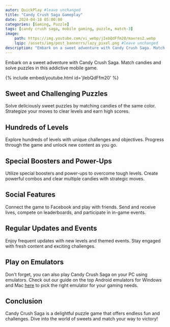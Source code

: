 ```yaml
---
autor: QuickPlay #leave unchanged
title: "Candy Crush Saga Gameplay"
date: 2024-04-18 05:00:00
categories: [Gaming, Puzzle]
tags: [candy crush saga, mobile gaming, puzzle, match-3]
image: 
    path: https://img.youtube.com/vi_webp/jIebQdFfm20/maxres2.webp 
    lqip: /assets/img/post_bannerrs/lazy_pixel.png #leave unchanged
description: "Embark on a sweet adventure with Candy Crush Saga. Match candies and solve puzzles in this addictive mobile game."
---
```


Embark on a sweet adventure with Candy Crush Saga. Match candies and solve puzzles in this addictive mobile game.

{% include embed/youtube.html id='jIebQdFfm20' %}

## Sweet and Challenging Puzzles
Solve deliciously sweet puzzles by matching candies of the same color. Strategize your moves to clear levels and earn high scores.

## Hundreds of Levels
Explore hundreds of levels with unique challenges and objectives. Progress through the game and unlock new content as you go.

## Special Boosters and Power-Ups
Utilize special boosters and power-ups to overcome tough levels. Create powerful combos and clear multiple candies with strategic moves.

## Social Features
Connect the game to Facebook and play with friends. Send and receive lives, compete on leaderboards, and participate in in-game events.

## Regular Updates and Events
Enjoy frequent updates with new levels and themed events. Stay engaged with fresh content and exciting challenges.

## Play on Emulators
Don't forget, you can also play Candy Crush Saga on your PC using emulators. Check out our guide on the top Android emulators for Windows and Mac [here](https://quickplaymobile.github.io/posts/Top-10-Best-Android-Emulators-for-Windows-and-Mac/) to pick the right emulator for your gaming needs.

## Conclusion
Candy Crush Saga is a delightful puzzle game that offers endless fun and challenges. Dive into the world of sweets and match your way to victory!

